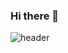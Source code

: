 ### Hi there 👋

![header](https://capsule-render.vercel.app/api?type=waving&color=auto&height=300&section=header&text=선재&fontSize=90)

